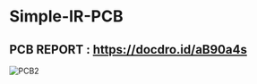 # Simple-IR-PCB
## PCB REPORT : https://docdro.id/aB90a4s
![PCB2](https://user-images.githubusercontent.com/57049851/232900152-f0530441-e868-4982-9f7e-2224cef40475.PNG)
